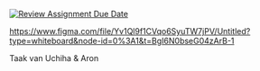 [![Review Assignment Due Date](https://classroom.github.com/assets/deadline-readme-button-24ddc0f5d75046c5622901739e7c5dd533143b0c8e959d652212380cedb1ea36.svg)](https://classroom.github.com/a/Y748gS5A)

https://www.figma.com/file/Yv1Ql9f1CVqo6SyuTW7jPV/Untitled?type=whiteboard&node-id=0%3A1&t=BgI6N0bseG04zArB-1


Taak van Uchiha & Aron